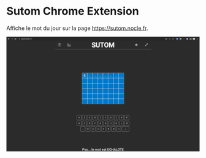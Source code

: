 # Sutom Chrome Extension

Affiche le mot du jour sur la page https://sutom.nocle.fr.

![screen](./screen.png)
